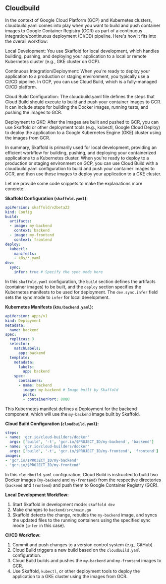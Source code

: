 ## Cloudbuild 
 
In the context of Google Cloud Platform (GCP) and Kubernetes clusters, cloudbuild.yaml comes into play when you want to build and push container images to Google Container Registry (GCR) as part of a continuous integration/continuous deployment (CI/CD) pipeline. Here's how it fits into the overall workflow:

Local Development: You use Skaffold for local development, which handles building, pushing, and deploying your application to a local or remote Kubernetes cluster (e.g., GKE cluster on GCP).

Continuous Integration/Deployment: When you're ready to deploy your application to a production or staging environment, you typically use a CI/CD pipeline. In GCP, you can use Cloud Build, which is a fully-managed CI/CD platform.

Cloud Build Configuration: The cloudbuild.yaml file defines the steps that Cloud Build should execute to build and push your container images to GCR. It can include steps for building the Docker images, running tests, and pushing the images to GCR.

Deployment to GKE: After the images are built and pushed to GCR, you can use Skaffold or other deployment tools (e.g., kubectl, Google Cloud Deploy) to deploy the application to a Google Kubernetes Engine (GKE) cluster using the images from GCR.

In summary, Skaffold is primarily used for local development, providing an efficient workflow for building, pushing, and deploying your containerized applications to a Kubernetes cluster. When you're ready to deploy to a production or staging environment on GCP, you can use Cloud Build with a cloudbuild.yaml configuration to build and push your container images to GCR, and then use those images to deploy your application to a GKE cluster.

Let me provide some code snippets to make the explanations more concrete.

**Skaffold Configuration (`skaffold.yaml`):**

```yaml
apiVersion: skaffold/v2beta22
kind: Config
build:
  artifacts:
  - image: my-backend
    context: backend
  - image: my-frontend
    context: frontend
deploy:
  kubectl:
    manifests:
    - k8s/*.yaml
dev:
  sync:
    infer: true # Specify the sync mode here
```

In this `skaffold.yaml` configuration, the `build` section defines the artifacts (container images) to be built, and the `deploy` section specifies the Kubernetes manifests to be used for deployment. The `dev.sync.infer` field sets the sync mode to `infer` for local development.

**Kubernetes Manifests (`k8s/backend.yaml`):**

```yaml
apiVersion: apps/v1
kind: Deployment
metadata:
  name: backend
spec:
  replicas: 3
  selector:
    matchLabels:
      app: backend
  template:
    metadata:
      labels:
        app: backend
    spec:
      containers:
      - name: backend
        image: my-backend # Image built by Skaffold
        ports:
        - containerPort: 8080
```

This Kubernetes manifest defines a Deployment for the backend component, which will use the `my-backend` image built by Skaffold.

**Cloud Build Configuration (`cloudbuild.yaml`):**

```yaml
steps:
- name: 'gcr.io/cloud-builders/docker'
  args: ['build', '-t', 'gcr.io/$PROJECT_ID/my-backend', 'backend']
- name: 'gcr.io/cloud-builders/docker'
  args: ['build', '-t', 'gcr.io/$PROJECT_ID/my-frontend', 'frontend']
images:
- 'gcr.io/$PROJECT_ID/my-backend'
- 'gcr.io/$PROJECT_ID/my-frontend'
```

In this `cloudbuild.yaml` configuration, Cloud Build is instructed to build two Docker images (`my-backend` and `my-frontend`) from the respective directories (`backend` and `frontend`) and push them to Google Container Registry (GCR).

**Local Development Workflow:**

1. Start Skaffold in development mode: `skaffold dev`
2. Make changes to `backend/src/main.go`
3. Skaffold detects the change, rebuilds the `my-backend` image, and syncs the updated files to the running containers using the specified sync mode (`infer` in this case).

**CI/CD Workflow:**

1. Commit and push changes to a version control system (e.g., GitHub).
2. Cloud Build triggers a new build based on the `cloudbuild.yaml` configuration.
3. Cloud Build builds and pushes the `my-backend` and `my-frontend` images to GCR.
4. Use Skaffold, `kubectl`, or other deployment tools to deploy the application to a GKE cluster using the images from GCR.
